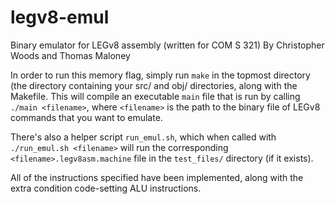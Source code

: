 # legv8-emul
Binary emulator for LEGv8 assembly (written for COM S 321)
By Christopher Woods and Thomas Maloney

In order to run this memory flag, simply run `make` in the topmost directory (the directory containing your src/ and obj/ directories, along with the Makefile. This will compile an executable `main` file that is run by calling `./main <filename>`, where `<filename>` is the path to the binary file of LEGv8 commands that you want to emulate.

There's also a helper script `run_emul.sh`, which when called with `./run_emul.sh <filename>` will run the corresponding `<filename>.legv8asm.machine` file in the `test_files/` directory (if it exists).

All of the instructions specified have been implemented, along with the extra condition code-setting ALU instructions.